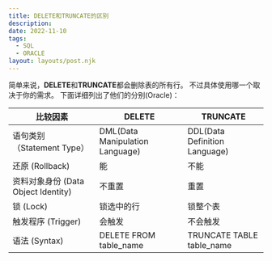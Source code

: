 ```yaml
---
title: DELETE和TRUNCATE的区别
description: 
date: 2022-11-10
tags:
  - SQL
  - ORACLE
layout: layouts/post.njk
---
```

简单来说，**DELETE**和**TRUNCATE**都会删除表的所有行。
不过具体使用哪一个取决于你的需求。
下面详细列出了他们的分别(Oracle)：

|  比较因素   | DELETE  | TRUNCATE  |
|  ----  | ----  | ----  |
| 语句类别（Statement Type）  | DML(Data Manipulation Language) | DDL(Data Definition Language) |
| 还原 (Rollback) | 能 | 不能 |
| 资料对象身份 (Data Object Identity) | 不重置 | 重置 |
| 锁 (Lock) | 锁选中的行 | 锁整个表 |
| 触发程序 (Trigger) | 会触发 | 不会触发 |
| 语法 (Syntax) | DELETE FROM table_name | TRUNCATE TABLE table_name |